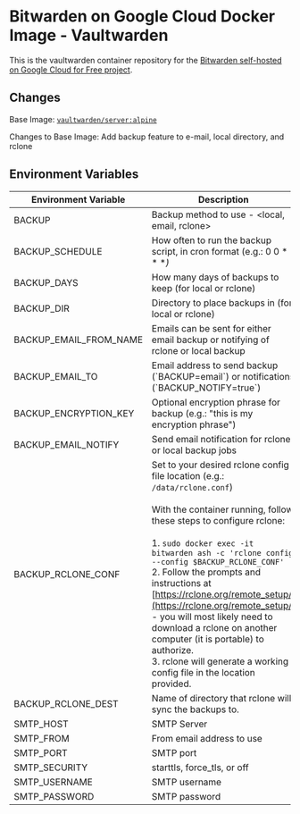 # Bitwarden on Google Cloud Docker Image - Vaultwarden

This is the vaultwarden container repository for the [Bitwarden self-hosted on Google Cloud for Free project](https://github.com/dadatuputi/bitwarden_gcloud).

## Changes

Base Image: [`vaultwarden/server:alpine`](https://github.com/dani-garcia/vaultwarden)

Changes to Base Image: Add backup feature to e-mail, local directory, and rclone

## Environment Variables

| Environment Variable   | Description                                                                                                                                                                                                                                                                                                                                                                                                                                                                                                                                                                                                     |
| ---------------------- | --------------------------------------------------------------------------------------------------------------------------------------------------------------------------------------------------------------------------------------------------------------------------------------------------------------------------------------------------------------------------------------------------------------------------------------------------------------------------------------------------------------------------------------------------------------------------------------------------------------- |
| BACKUP                 | Backup method to use - <local, email, rclone>                                                                                                                                                                                                                                                                                                                                                                                                                                                                                                                                                                   |
| BACKUP_SCHEDULE        | How often to run the backup script, in cron format (e.g.: 0 0 \* \* \*_)_                                                                                                                                                                                                                                                                                                                                                                                                                                                                                                                                       |
| BACKUP_DAYS            | How many days of backups to keep (for local or rclone)                                                                                                                                                                                                                                                                                                                                                                                                                                                                                                                                                             |
| BACKUP_DIR             | Directory to place backups in (for local or rclone)                                                                                                                                                                                                                                                                                                                                                                                                                                                                                                                                                                |
| BACKUP_EMAIL_FROM_NAME | Emails can be sent for either email backup or notifying of rclone or local backup                                                                                                                                                                                                                                                                                                                                                                                                                                                                                                                                  |
| BACKUP_EMAIL_TO        | Email address to send backup (\`BACKUP=email\`) or notifications (\`BACKUP_NOTIFY=true\`)                                                                                                                                                                                                                                                                                                                                                                                                                                                                                                                       |
| BACKUP_ENCRYPTION_KEY  | Optional encryption phrase for backup (e.g.: "this is my encryption phrase")                                                                                                                                                                                                                                                                                                                                                                                                                                                                                                                                    |
| BACKUP_EMAIL_NOTIFY    | Send email notification for rclone or local backup jobs                                                                                                                                                                                                                                                                                                                                                                                                                                                                                                                                                            |
| BACKUP_RCLONE_CONF     | Set to your desired rclone config file location (e.g.: `/data/rclone.conf`)<br><br>With the container running, follow these steps to configure rclone:<br><br>1.  `sudo docker exec -it bitwarden ash -c 'rclone config --config $BACKUP_RCLONE_CONF'`<br>2.  Follow the prompts and instructions at [https://rclone.org/remote_setup/](https://rclone.org/remote_setup/) - you will most likely need to download a rclone on another computer (it is portable) to authorize.<br>3.  rclone will generate a working config file in the location provided.<br> |
| BACKUP_RCLONE_DEST     | Name of directory that rclone will sync the backups to.<br>                                                                                                                                                                                                                                                                                                                                                                                                                                                                                                                                                     |
| SMTP_HOST              | SMTP Server                                                                                                                                                                                                                                                                                                                                                                                                                                                                                                                                                                                                     |
| SMTP_FROM              | From email address to use                                                                                                                                                                                                                                                                                                                                                                                                                                                                                                                                                                                       |
| SMTP_PORT              | SMTP port                                                                                                                                                                                                                                                                                                                                                                                                                                                                                                                                                                                                       |
| SMTP_SECURITY          | starttls, force_tls, or off                                                                                                                                                                                                                                                                                                                                                                                                                                                                                                                                                                                     |
| SMTP_USERNAME          | SMTP username                                                                                                                                                                                                                                                                                                                                                                                                                                                                                                                                                                                                   |
| SMTP_PASSWORD          | SMTP password                                                                                                                                                                                                                                                                                                                                                                                                                                                                                                                                                                                                   |
